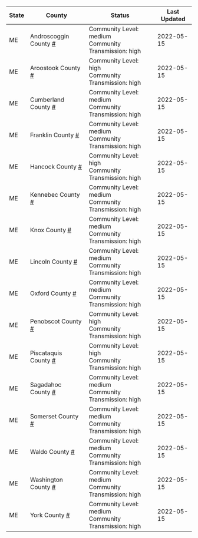 State | County | Status | Last Updated
--- | --- | --- | --- 
ME | Androscoggin County <a href="#androscoggin_county">#</a> | <a name="androscoggin_county"></a>Community Level: medium<br/>Community Transmission: high | 2022-05-15
ME | Aroostook County <a href="#aroostook_county">#</a> | <a name="aroostook_county"></a>Community Level: high<br/>Community Transmission: high | 2022-05-15
ME | Cumberland County <a href="#cumberland_county">#</a> | <a name="cumberland_county"></a>Community Level: medium<br/>Community Transmission: high | 2022-05-15
ME | Franklin County <a href="#franklin_county">#</a> | <a name="franklin_county"></a>Community Level: medium<br/>Community Transmission: high | 2022-05-15
ME | Hancock County <a href="#hancock_county">#</a> | <a name="hancock_county"></a>Community Level: high<br/>Community Transmission: high | 2022-05-15
ME | Kennebec County <a href="#kennebec_county">#</a> | <a name="kennebec_county"></a>Community Level: medium<br/>Community Transmission: high | 2022-05-15
ME | Knox County <a href="#knox_county">#</a> | <a name="knox_county"></a>Community Level: medium<br/>Community Transmission: high | 2022-05-15
ME | Lincoln County <a href="#lincoln_county">#</a> | <a name="lincoln_county"></a>Community Level: medium<br/>Community Transmission: high | 2022-05-15
ME | Oxford County <a href="#oxford_county">#</a> | <a name="oxford_county"></a>Community Level: medium<br/>Community Transmission: high | 2022-05-15
ME | Penobscot County <a href="#penobscot_county">#</a> | <a name="penobscot_county"></a>Community Level: high<br/>Community Transmission: high | 2022-05-15
ME | Piscataquis County <a href="#piscataquis_county">#</a> | <a name="piscataquis_county"></a>Community Level: high<br/>Community Transmission: high | 2022-05-15
ME | Sagadahoc County <a href="#sagadahoc_county">#</a> | <a name="sagadahoc_county"></a>Community Level: medium<br/>Community Transmission: high | 2022-05-15
ME | Somerset County <a href="#somerset_county">#</a> | <a name="somerset_county"></a>Community Level: medium<br/>Community Transmission: high | 2022-05-15
ME | Waldo County <a href="#waldo_county">#</a> | <a name="waldo_county"></a>Community Level: medium<br/>Community Transmission: high | 2022-05-15
ME | Washington County <a href="#washington_county">#</a> | <a name="washington_county"></a>Community Level: medium<br/>Community Transmission: high | 2022-05-15
ME | York County <a href="#york_county">#</a> | <a name="york_county"></a>Community Level: medium<br/>Community Transmission: high | 2022-05-15
